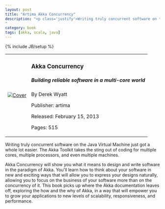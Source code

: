 ```yaml
---
layout: post
title: "Artima Akka Concurrency"
description: "<p class='justify'>Writing truly concurrent software on the Java Virtual Machine just got a whole lot easier. The Akka Toolkit takes the sting out of coding for multiple cores, multiple processors, and even multiple machines.</p><p class='justify'>Akka Concurrency will show you what it means to design and write software in the paradigm of Akka. You'll learn how to think about your software in new and exciting ways that will allow you to express your designs naturally, allowing you to focus on the business of your software more than on the concurrency of it. This book picks up where the Akka documentation leaves off, exploring the how and the why of Akka, in a way that will empower you to grow your applications to new levels of scalability, responsiveness, and performance.</p>
"
category: book
tags: [akka, scala, java]
---
```

{% include JB/setup %}

<table class="table"><tr>
<td>
<a href="http://www.artima.com/shop/akka_concurrency" target="_blank"><img src="http://www.artima.com/images/akkaCover185x240.gif" alt="Cover"></a></td>
<td>
<h3>Akka Concurrency</h3>
<h5>Building reliable software in a multi-core world</h5>

<p>By Derek Wyatt</p>

<p>Publisher: artima</p>

<p>Released: February 15, 2013</p>

<p>Pages: 515</p>
</td></tr></table>


<p class='justify'>Writing truly concurrent software on the Java Virtual Machine just got a whole lot easier. The Akka Toolkit takes the sting out of coding for multiple cores, multiple processors, and even multiple machines.</p>

<p class='justify'>Akka Concurrency will show you what it means to design and write software in the paradigm of Akka. You'll learn how to think about your software in new and exciting ways that will allow you to express your designs naturally, allowing you to focus on the business of your software more than on the concurrency of it. This book picks up where the Akka documentation leaves off, exploring the how and the why of Akka, in a way that will empower you to grow your applications to new levels of scalability, responsiveness, and performance.</p>
